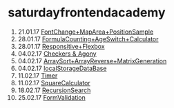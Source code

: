 # saturdayfrontendacademy


1. 21.01.17 [FontChange+MapArea+PositionSample](https://paulvoloschuk.github.io/saturdayfrontendacademy/homework1/index.html)
2. 28.01.17 [FormulaCounting+AgeSwitch+Calculator](https://paulvoloschuk.github.io/saturdayfrontendacademy/homework2.1/index.html)
3. 28.01.17 [Responsitive+Flexbox](https://paulvoloschuk.github.io/saturdayfrontendacademy/homework2.2/index.html)
4. 04.02.17 [Checkers & Agony](https://paulvoloschuk.github.io/saturdayfrontendacademy/homework3.1/index.html)
5. 04.02.17 [ArraySort+ArrayReverse+MatrixGeneration](https://paulvoloschuk.github.io/saturdayfrontendacademy/homework3.2/index.html)
6. 04.02.17 [localStorageDataBase](https://paulvoloschuk.github.io/saturdayfrontendacademy/homework3.3/index.html)
7. 11.02.17 [Timer](https://paulvoloschuk.github.io/saturdayfrontendacademy/homework4.1/index.html)
8. 11.02.17 [SquareCalculator](https://paulvoloschuk.github.io/saturdayfrontendacademy/homework4.2/index.html)
9. 18.02.17 [RecursionSearch](https://paulvoloschuk.github.io/saturdayfrontendacademy/homework5.1/index.html)
10. 25.02.17 [FormValidation](https://paulvoloschuk.github.io/saturdayfrontendacademy/homework6.1/index.html)
